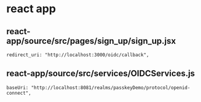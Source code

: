 # react app

## react-app/source/src/pages/sign_up/sign_up.jsx

    redirect_uri: "http://localhost:3000/oidc/callback",

## react-app/source/src/services/OIDCServices.js

    baseUri: "http://localhost:8081/realms/passkeyDemo/protocol/openid-connect",

